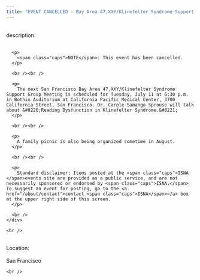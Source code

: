 ```yaml
---
title: "EVENT CANCELLED - Bay Area 47,XXY/Klinefelter Syndrome Support Group Meeting"
---
```


<div class="flexinode-body flexinode-2">
  <div class="flexinode-textarea-1">
    <div class="form-item">
      <br /> <label>description:</label><br /><br /> 
      
      <p>
        <span class="caps">NOTE</span>: This event has been cancelled.
      </p>
      
      <br /><br />
      
      <p>
        The next San Francisco Bay Area 47,XXY/Klinefelter Syndrome Support Group Meeting is scheduled for Tuesday, July 11 at 6:30 p.m. in Bothin Auditorium at California Pacific Medical Center, 3700 California Street, San Francisco. Dr. Carole Samango-Sprouse will talk about &#8220;Reading Dysfunction in Klinefelter Syndrome.&#8221;
      </p>
      
      <br /><br />
      
      <p>
        A family picnic is also being organized sometime in August.
      </p>
      
      <br /><br />
      
      <p>
        Standard disclaimer: Items posted at the <span class="caps">ISNA </span>events site are provided as a public service, and are not necessarily sponsored or endorsed by <span class="caps">ISNA.</span> To suggest an event for posting, go to the <a href="/about/contact">contact <span class="caps">ISNA</span></a> box at the upper right side of this screen.
      </p>
      
      <br />
    </div>
    
    <br />
  </div>
  
  <div class="flexinode-textfield-2">
    <div class="form-item">
      <br /> <label>Location:</label><br /><br /> San Francisco<br />
    </div>
    
    <br />
  </div>
</div>